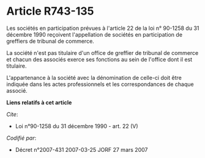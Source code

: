 # Article R743-135

Les sociétés en participation prévues à l'article 22 de la loi n° 90-1258 du 31 décembre 1990 reçoivent l'appellation de
sociétés en participation de greffiers de tribunal de commerce. 

La société n'est pas titulaire d'un office de greffier de tribunal de commerce et chacun des associés exerce ses fonctions au
sein de l'office dont il est titulaire. 

L'appartenance à la société avec la dénomination de celle-ci doit être indiquée dans les actes professionnels et les
correspondances de chaque associé.

**Liens relatifs à cet article**

_Cite_:

  - Loi n°90-1258 du 31 décembre 1990 - art. 22 (V)

_Codifié par_:

  - Décret n°2007-431 2007-03-25 JORF 27 mars 2007
